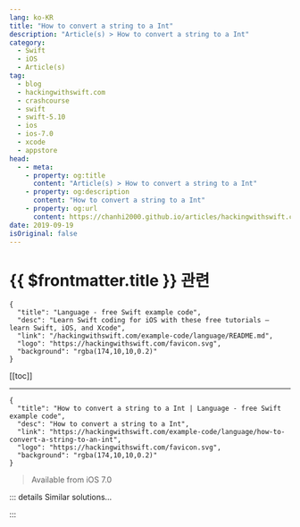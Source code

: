 ```yaml
---
lang: ko-KR
title: "How to convert a string to a Int"
description: "Article(s) > How to convert a string to a Int"
category:
  - Swift
  - iOS
  - Article(s)
tag: 
  - blog
  - hackingwithswift.com
  - crashcourse
  - swift
  - swift-5.10
  - ios
  - ios-7.0
  - xcode
  - appstore
head:
  - - meta:
    - property: og:title
      content: "Article(s) > How to convert a string to a Int"
    - property: og:description
      content: "How to convert a string to a Int"
    - property: og:url
      content: https://chanhi2000.github.io/articles/hackingwithswift.com/example-code/language/how-to-convert-a-string-to-an-int.html
date: 2019-09-19
isOriginal: false
---
```


# {{ $frontmatter.title }} 관련

```component VPCard
{
  "title": "Language - free Swift example code",
  "desc": "Learn Swift coding for iOS with these free tutorials – learn Swift, iOS, and Xcode",
  "link": "/hackingwithswift.com/example-code/language/README.md",
  "logo": "https://hackingwithswift.com/favicon.svg",
  "background": "rgba(174,10,10,0.2)"
}
```

[[toc]]

---

```component VPCard
{
  "title": "How to convert a string to a Int | Language - free Swift example code",
  "desc": "How to convert a string to a Int",
  "link": "https://hackingwithswift.com/example-code/language/how-to-convert-a-string-to-an-int",
  "logo": "https://hackingwithswift.com/favicon.svg",
  "background": "rgba(174,10,10,0.2)"
}
```

> Available from iOS 7.0

<VidStack src="youtube/48QScxC1lBQ" />

<!-- TODO: 작성 -->

<!-- 
If you have an integer hiding inside a string, you can convert between the two just by using the integer's initializer, like this:

```swift
let myString1 = "556"
let myInt1 = Int(myString1)
```

Because strings might contain something that isn’t a number – e.g. “Fish” rather than “556” – the `Int` initializer will return an optional integer, so if you want to force a value you should use nil coalescing like this:

```swift
let myInt2 = Int(myString) ?? 0
```

That means “attempt to convert `myString` to an integer, but if the conversion failed because it contained something invalid then use 0 instead.”

As with other data types (`Float` and `Double`) it’s also possible to convert by using `NSString` if you’re desperate:

```swift
let myInt3 = (myString1 as NSString).integerValue
```

Ideally, though, that shouldn’t needed.

-->

::: details Similar solutions…

<!--
/example-code/language/how-to-convert-an-int-to-a-string">How to convert an Int to a String 
/example-code/language/how-to-convert-a-float-to-an-int">How to convert a float to an int 
/example-code/language/how-to-convert-an-int-to-a-float">How to convert an int to a float 
/example-code/language/how-to-multiply-an-int-and-a-double">How to multiply an int and a double 
/example-code/system/how-to-convert-dates-and-times-to-a-string-using-dateformatter">How to convert dates and times to a string using DateFormatter</a>
-->

:::

